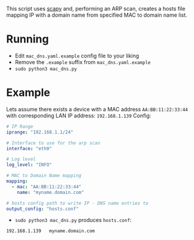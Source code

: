 This script uses [scapy](https://github.com/secdev/scapy) and, performing an ARP scan, creates a hosts file mapping IP with a domain name from specified MAC to domain name list.

# Running

* Edit `mac_dns.yaml.example` config file to your liking
* Remove the `.example` suffix from `mac_dns.yaml.example`
* `sudo python3 mac_dns.py`

# Example

Lets assume there exists a device with a MAC address `AA:BB:11:22:33:44` with corresponding LAN IP address: `192.168.1.139` 
Config:
```yaml
# IP Range
iprange: "192.168.1.1/24"

# Interface to use for the arp scan
interface: "eth0"

# Log level
log_level: "INFO"

# MAC to Domain Name mapping
mapping:
  - mac: "AA:BB:11:22:33:44"
    name: "myname.domain.com"

# hosts config path to write IP - DNS name entries to
output_config: "hosts.conf"
``` 

* `sudo python3 mac_dns.py` produces `hosts.conf`:
```
192.168.1.139	myname.domain.com
```

